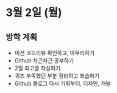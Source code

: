 # 3월 2일 \(월\)

## 방학 계획

* 미션 코드리뷰 확인하고, 마무리하기
* Github 차근차근 공부하기
* 2월 회고글 작성하기
* 퀴즈 부족했던 부분 정리하고 복습하기
* Github 블로그 다시 기획부터, 디자인, 개발

